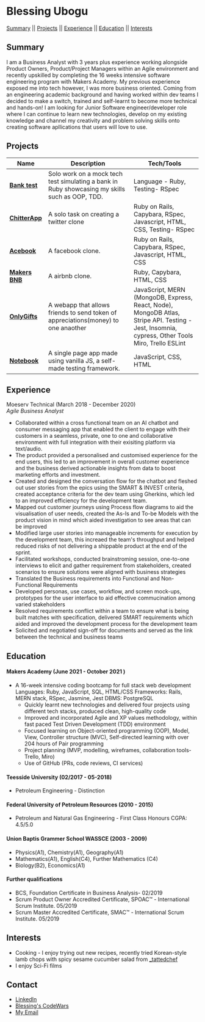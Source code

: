 # Blessing Ubogu

[Summary](#summary) || [Projects](#projects) || [Experience](#experience) || [Education](#education) || [Interests](#interests)

## Summary
I am a Business Analyst with 3 years plus experience working alongside Product Owners, Product/Project Managers within an Agile environment and recently upskilled by completing the 16 weeks intensive software engineering program with Makers Academy. My previous experience exposed me into tech  however, I was more business oriented. Coming from an engineering academic background and having worked within dev teams I decided to make a switch, trained and self-learnt to become more technical and hands-on! I am looking for Junior Software engineer/developer role where I can continue to learn new technologies, develop on my existing knowledge and channel my creativity and problem solving skills onto creating software apllications that users will love to use.

## Projects

| Name                         | Description       | Tech/Tools        | 
| ---------------------------- | ----------------- | ----------------- |
| **[Bank test](https://github.com/BlessingUb/bank-tech-test)** | Solo work on a mock tech test simulating a bank in Ruby showcasing my skills such as OOP, TDD.  | Language - Ruby, Testing- RSpec|
| **[ChitterApp](https://github.com/BlessingUb/chitter)** | A solo task on creating a twitter clone | Ruby on Rails, Capybara, RSpec, Javascript, HTML, CSS, Testing- RSpec|
| **[Acebook](https://github.com/BlessingUb/acebook-rails-template-simple)**  | A facebook clone. | Ruby on Rails, Capybara, RSpec, Javascript, HTML, CSS |
| **[Makers BNB](https://github.com/BlessingUb/Makers_Air_bnb)**    | A airbnb clone. | Ruby, Capybara, HTML, CSS              |
| **[OnlyGifts](https://github.com/BlessingUb/work-social)** | A webapp  that allows friends to send token of appreciations(money) to one anaother  | JavaScript, MERN (MongoDB, Express, React, Node), MongoDB Atlas, Stripe API.  Testing -  Jest, Insomnia, cypress, Other Tools Miro, Trello ESLint |
| **[Notebook](https://github.com/BlessingUb/NoteBook)**  | A single page app made using vanilla JS, a self-made testing framework. | JavaScript, CSS, HTML |


## Experience

Moeserv Technical (March 2018 - December 2020)   
_Agile Business Analyst_
  - Collaborated within a cross functional team on an AI chatbot and consumer messaging app that enabled the client to engage with their customers in a seamless, private, one to one and collaborative environment with full integration with their exisiting platform via text/audio. 
  - The product provided a personalised and customised experience for the end users, this led to an improvement in overall customer experience and the business   derived actionable insights from data to boost marketing efforts and investment.
  -  Created and designed the conversation flow for the chatbot and fleshed out user stories from the epics using the SMART & INVEST criteria, created acceptance criteria for the dev team using Gherkins, which led to an improved efficiency for the development team.
  - Mapped out customer journeys using Process flow diagrams to aid the visualisation of user needs, created the As-Is and To-be Models with the product vision in mind which aided investigation to see areas that can be improved
  - Modified large user stories into manageable increments for execution by the development team, this increaed the team's throughput and helped reduced risks of not delivering a shippable product at the end of the sprint.
  - Facilitated workshops, conducted brainstroming session, one-to-one interviews to elicit and gather requirement from stakeholders, created scenarios to ensure solutions were aligned with business strategies
  - Translated the Business requirements into Functional and Non-Functional Requirements
  - Developed personas, use cases, workflow, and screen mock-ups, prototypes for the user interface to aid effective commucination among varied stakeholders
  - Resolved requirements conflict within a team to ensure what is being built matches with specification, delivered SMART requirements which aided and improved the development process for the development team
  - Solicited and negotiated sign-off for documents and served as the link between the technical and business teams

## Education

#### Makers Academy (June 2021 - October 2021 )
- A 16-week intensive coding bootcamp for full stack web development
  Languages: Ruby, JavaScript, SQL, HTML/CSS
  Frameworks: Rails, MERN stack, RSpec, Jasmine, Jest
  DBMS: PostgreSQL
    - Quickly learnt new technologies and delivered four projects using different tech stacks, produced clean, high-quality code
    - Improved and incorporated Agile and XP values methodology, within fast paced Test Driven Development (TDD) environment
    - Focused learning on Object-oriented programming (OOP), Model, View, Controller structure (MVC), Self-directed learning with over 204 hours of Pair programming
    - Project planning (MVP, modelling, wireframes, collaboration tools-Trello, Miro)
    - Use of GitHub (PRs, code reviews, CI services)


#### Teesside University (02/2017 - 05-2018)

  - Petroleum Engineering - Distinction

#### Federal University of Petroleum Resources (2010 - 2015)

  - Petroleum and Natural Gas Engineering - First Class Honours CGPA: 4.5/5.0

#### Union Baptis Grammer School WASSCE (2003 - 2009)
  - Physics(A1), Chemistry(A1), Geography(A1)
  - Mathematics(A1), English(C4), Further Mathematics (C4)
  - Biology(B2), Economics(A1)

#### Further qualifications

  - BCS, Foundation Certificate in Business Analysis- 02/2019
  - Scrum Product Owner Accredited Certificate, SPOAC™ - International Scrum Institute. 05/2019
  - Scrum Master Accredited Certificate, SMAC™ - International Scrum Institute. 05/2019


## Interests
- Cooking - I enjoy trying out new recipes, recently tried Korean-style lamb chops with spicy sesame cucumber salad from [_tattedchef](https://www.instagram.com/_tattedchef/)
- I enjoy Sci-Fi films

## Contact
- [LinkedIn](https://www.linkedin.com/in/blessing-tosin/)
- [Blessing's CodeWars](https://www.codewars.com/users/BlessingUb)
- [My Email](ubogublessing@yahoo.com) 
